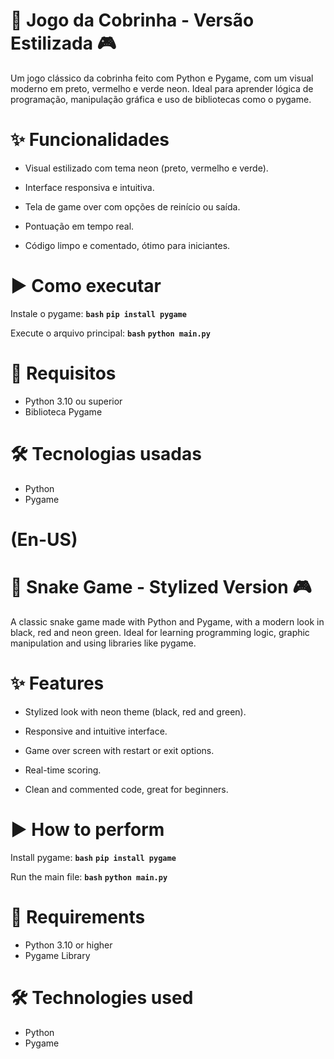 # 🐍 Jogo da Cobrinha - Versão Estilizada 🎮

Um jogo clássico da cobrinha feito com Python e Pygame, com um visual moderno em preto, vermelho e verde neon. Ideal para aprender lógica de programação, manipulação gráfica e uso de bibliotecas como o pygame.

# ✨ Funcionalidades

- Visual estilizado com tema neon (preto, vermelho e verde).

- Interface responsiva e intuitiva.

- Tela de game over com opções de reinício ou saída.

- Pontuação em tempo real.

- Código limpo e comentado, ótimo para iniciantes.

# ▶️ Como executar

Instale o pygame:
**`bash`**
**`pip install pygame`**

Execute o arquivo principal:
**`bash`**
**`python main.py`**

# 📂 Requisitos

- Python 3.10 ou superior
- Biblioteca Pygame

# 🛠️ Tecnologias usadas

- Python
- Pygame


# **(En-US)**

# 🐍 Snake Game - Stylized Version 🎮

A classic snake game made with Python and Pygame, with a modern look in black, red and neon green. Ideal for learning programming logic, graphic manipulation and using libraries like pygame.

# ✨ Features

- Stylized look with neon theme (black, red and green).

- Responsive and intuitive interface.

- Game over screen with restart or exit options.

- Real-time scoring.

- Clean and commented code, great for beginners.

# ▶️ How to perform

Install pygame:
**`bash`**
**`pip install pygame`**

Run the main file:
**`bash`**
**`python main.py`**

# 📂 Requirements

- Python 3.10 or higher
- Pygame Library

# 🛠️ Technologies used

- Python
- Pygame
